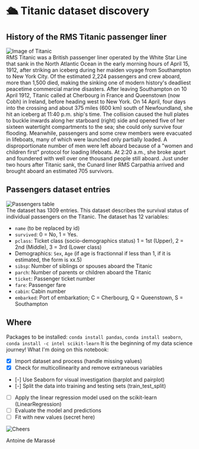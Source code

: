 # :passenger_ship: Titanic dataset discovery
## History of the RMS Titanic passenger liner
![Image of Titanic](https://titanichistoricalsociety.org/wp-content/uploads/2017/09/titanic_historical_society_homepage_harley_crossley.jpg?bd15df&bd15df)   
RMS Titanic was a British passenger liner operated by the White Star Line that sank in the North Atlantic Ocean in the early morning hours of April 15, 1912, after striking an iceberg during her maiden voyage from Southampton to New York City. Of the estimated 2,224 passengers and crew aboard, more than 1,500 died, making the sinking one of modern history's deadliest peacetime commercial marine disasters. 
After leaving Southampton on 10 April 1912, Titanic called at Cherbourg in France and Queenstown (now Cobh) in Ireland, before heading west to New York. On 14 April, four days into the crossing and about 375 miles (600 km) south of Newfoundland, she hit an iceberg at 11:40 p.m. ship's time. The collision caused the hull plates to buckle inwards along her starboard (right) side and opened five of her sixteen watertight compartments to the sea; she could only survive four flooding. Meanwhile, passengers and some crew members were evacuated in lifeboats, many of which were launched only partially loaded. A disproportionate number of men were left aboard because of a "women and children first" protocol for loading lifeboats. At 2:20 a.m., she broke apart and foundered with well over one thousand people still aboard. Just under two hours after Titanic sank, the Cunard liner RMS Carpathia arrived and brought aboard an estimated 705 survivors. 

## Passengers dataset entries
![Passengers table](https://user-images.strikinglycdn.com/res/hrscywv4p/image/upload/c_limit,f_auto,h_2000,q_90,w_1200/107158/Screen_Shot_2015-08-03_at_1.57.45_AM_ibp1u8.png)   
The dataset has 1309 entries. 
This dataset describes the survival status of individual passengers on the Titanic. The dataset has 12 variables:
- `name` (to be replaced by id)
- `survived`: 0 = No, 1 = Yes.
- `pclass`: Ticket class (socio-demographics status) 1 = 1st (Upper), 2 = 2nd (Middle), 3 = 3rd (Lower class)
- Demographics: `Sex`, `Age` (if age is fractionnal if less than 1, if it is estimated, the form is xx.5)
- `sibsp`: Number of siblings or spouses aboard the Titanic
- `parch`: Number of parents or children aboard the Titanic
- `ticket`: Passenger ticket number
- `fare`: Passenger fare
- `cabin`: Cabin number
- `embarked`: Port of embarkation; C = Cherbourg, Q = Queenstown, S = Southampton

## Where
Packages to be installed: `conda install pandas`, `conda install seaborn`, `conda install -c intel scikit-learn`
It is the beginning of my data science journey! What I'm doing on this notebook:
- [x] Import dataset and process (handle missing values)
- [x] Check for multicollinearity and remove extraneous variables
- [-] Use Seaborn for visual investigation (barplot and pairplot)
- [-] Split the data into training and testing sets (train_test_split)
- [ ] Apply the linear regression model used on the scikit-learn (LinearRegression)
- [ ] Evaluate the model and predictions
- [ ] Fit with new values (secret here)

![Cheers](https://i.kym-cdn.com/entries/icons/original/000/023/077/Screen_Shot_2017-05-26_at_2.10.30_PM.png)

Antoine de Marassé
